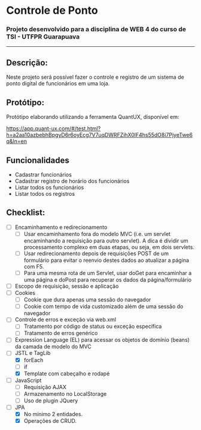 # Controle de Ponto

### Projeto desenvolvido para a disciplina de WEB 4 do curso de TSI - UTFPR Guarapuava
<hr>

## Descrição:

Neste projeto será possível fazer o controle e 
registro de um sistema de ponto digital de 
funcionários em uma loja.

## Protótipo:
Protótipo elaborando utilizando a ferramenta QuantUX, disponível em:

https://app.quant-ux.com/#/test.html?h=a2aa10azbebhBpgyD6r6oyEcg7V7uqDWRFZihX0lF4hs55dO8i7PjyeTwe6q&ln=en

## Funcionalidades

- Cadastrar funcionários
- Cadastrar registro de horário dos funcionários
- Listar todos os funcionários
- Listar todos os registros

## Checklist:

- [ ] Encaminhamento e redirecionamento
    - [ ] Usar encaminhamento fora do modelo MVC (i.e. um servlet encaminhando a requisição para outro servlet). A dica é dividir um processamento complexo em duas etapas, ou seja, em dois servlets.
    - [ ] Usar redirecionamento depois de requisições POST de um formulário para evitar o reenvio destes dados ao atualizar a página com F5.
    - [ ] Para uma mesma rota de um Servlet, usar doGet para encaminhar a uma página e doPost para recuperar os dados da página/formulário
- [ ] Escopo de requisição, sessão e aplicação
- [ ] Cookies
    - [ ] Cookie que dura apenas uma sessão do navegador
    - [ ] Cookie com tempo de vida customizado além de uma sessão do navegador
- [ ] Controle de erros e exceção via web.xml
    - [ ] Tratamento por código de status ou exceção específica
    - [ ] Tratamento de erros genérico
- [ ] Expression Language (EL) para acessar os objetos de domínio (beans) da camada de modelo do MVC
- [ ] JSTL e TagLib
    - [x] forEach
    - [ ] if
    - [x] Template com cabeçalho e rodapé
- [ ] JavaScript
    - [ ] Requisição AJAX
    - [ ] Armazenamento no LocalStorage
    - [ ] Uso de plugin JQuery
- [ ] JPA
    - [x] No mínimo 2 entidades.
    - [x] Operações de CRUD. 